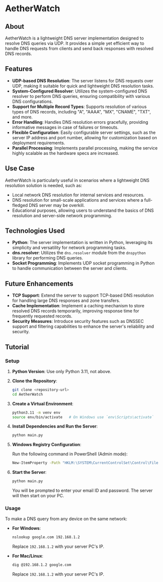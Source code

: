 # AetherWatch

## About

AetherWatch is a lightweight DNS server implementation designed to resolve DNS queries via UDP. It provides a simple yet efficient way to handle DNS requests from clients and send back responses with resolved DNS records.

## Features

- **UDP-based DNS Resolution**: The server listens for DNS requests over UDP, making it suitable for quick and lightweight DNS resolution tasks.
- **System-Configured Resolver**: Utilizes the system-configured DNS resolver to perform DNS queries, ensuring compatibility with various DNS configurations.
- **Support for Multiple Record Types**: Supports resolution of various types of DNS records, including "A", "AAAA", "MX", "CNAME", "TXT", and more.
- **Error Handling**: Handles DNS resolution errors gracefully, providing informative messages in case of failures or timeouts.
- **Flexible Configuration**: Easily configurable server settings, such as the server IP address and port number, allowing for customization based on deployment requirements.
- **Parallel Processing**: Implements parallel processing, making the service highly scalable as the hardware specs are increased.

## Use Case

AetherWatch is particularly useful in scenarios where a lightweight DNS resolution solution is needed, such as:

- Local network DNS resolution for internal services and resources.
- DNS resolution for small-scale applications and services where a full-fledged DNS server may be overkill.
- Educational purposes, allowing users to understand the basics of DNS resolution and server-side network programming.

## Technologies Used

- **Python**: The server implementation is written in Python, leveraging its simplicity and versatility for network programming tasks.
- **dns.resolver**: Utilizes the `dns.resolver` module from the `dnspython` library for performing DNS queries.
- **Socket Programming**: Implements UDP socket programming in Python to handle communication between the server and clients.

## Future Enhancements

- **TCP Support**: Extend the server to support TCP-based DNS resolution for handling large DNS responses and zone transfers.
- **Cache Implementation**: Implement a caching mechanism to store resolved DNS records temporarily, improving response time for frequently requested records.
- **Security Measures**: Introduce security features such as DNSSEC support and filtering capabilities to enhance the server's reliability and security.

## Tutorial

### Setup

1. **Python Version**: Use only Python 3.11, not above.
2. **Clone the Repository**:
    ```sh
    git clone <repository-url>
    cd AetherWatch
    ```

3. **Create a Virtual Environment**:
    ```sh
    python3.11 -m venv env
    source env/bin/activate   # On Windows use `env\Scripts\activate`
    ```

4. **Install Dependencies and Run the Server**:
    ```sh
    python main.py
    ```

5. **Windows Registry Configuration**:
    
    Run the following command in PowerShell (Admin mode):
    ```sh
    New-ItemProperty -Path "HKLM:\SYSTEM\CurrentControlSet\Control\FileSystem" -Name "LongPathsEnabled" -Value 1 -PropertyType DWORD -Force
    ```

6. **Start the Server**:
    ```sh
    python main.py
    ```

    You will be prompted to enter your email ID and password. The server will then start on your PC.

### Usage

To make a DNS query from any device on the same network:

- **For Windows**:
    ```sh
    nslookup google.com 192.168.1.2
    ```
    Replace `192.168.1.2` with your server PC's IP.

- **For Mac/Linux**:
    ```sh
    dig @192.168.1.2 google.com
    ```
    Replace `192.168.1.2` with your server PC's IP.

